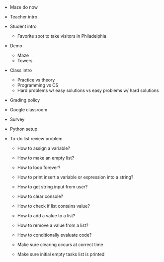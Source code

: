 - Maze do now
- Teacher intro
- Student intro
  - Favorite spot to take visitors in Philadelphia

- Demo
  - Maze
  - Towers

- Class intro
  - Practice vs theory
  - Programming vs CS
  - Hard problems w/ easy solutions vs easy problems w/ hard solutions

- Grading policy
- Google classroom
- Survey
- Python setup

- To-do list review problem
  - How to assign a variable?
  - How to make an empty list?
  - How to loop forever?
  - How to print insert a variable or expression into a string?
  - How to get string input from user?
  - How to clear console?
  - How to check if list contains value?
  - How to add a value to a list?
  - How to remove a value from a list?
  - How to conditionally evaluate code?

  - Make sure clearing occurs at correct time
  - Make sure initial empty tasks list is printed
